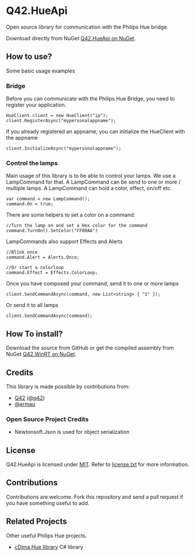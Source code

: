 Q42.HueApi
=========

Open source library for communication with the Philips Hue bridge.

Download directly from NuGet [Q42.HueApi on NuGet](https://nuget.org/packages/Q42.HueApi).

## How to use?
Some basic usage examples

### Bridge
Before you can communicate with the Philips Hue Bridge, you need to register your application.
	
	HueClient client = new HueClient("ip");
	client.RegisterAsync("mypersonalappname");
	
If you already registered an appname, you can initialize the HueClient with the appname	

	client.InitializeAsync("mypersonalappname");

### Control the lamps
Main usage of this library is to be able to control your lamps. We use a LampCommand for that. A LampCommand can be send to one or more / multiple lamps. A LampCommand can hold a color, effect, on/off etc.

	var command = new LampCommand();
	command.On = true;
	
There are some helpers to set a color on a command:
	
	//Turn the lamp on and set a Hex color for the command
	command.TurnOn().SetColor("FF00AA")
	
LampCommands also support Effects and Alerts

	//Blink once
	command.Alert = Alerts.Once;
	
	//Or start a colorloop
	command.Effect = Effects.ColorLoop;
	
Once you have composed your command, send it to one or more lamps

	client.SendCommandAsync(command, new List<string> { "1" });
	
Or send it to all lamps

	client.SendCommandAsync(command);

## How To install?
Download the source from GitHub or get the compiled assembly from NuGet [Q42.WinRT on NuGet](https://nuget.org/packages/Q42.WinRT).

## Credits
This library is made possible by contributions from:
* [Q42](http://www.q42.nl) ([@q42](http://twitter.com/q42))
* [@ermau](https://github.com/ermau/Q42.HueApi)

### Open Source Project Credits

* Newtonsoft.Json is used for object serialization

## License

Q42.HueApi is licensed under [MIT](http://www.opensource.org/licenses/mit-license.php "Read more about the MIT license form"). Refer to [license.txt](https://github.com/Q42/Q42.HueApi/blob/master/LICENSE.txt) for more information.

## Contributions

Contributions are welcome. Fork this repository and send a pull request if you have something useful to add.


## Related Projects
Other useful Philips Hue projects.

* [cDima Hue library](https://github.com/cDima/Hue) C# library
